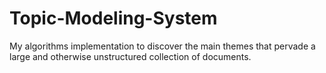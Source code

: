 # Topic-Modeling-System
My algorithms implementation to discover the main themes that pervade a large and otherwise unstructured collection of documents.
